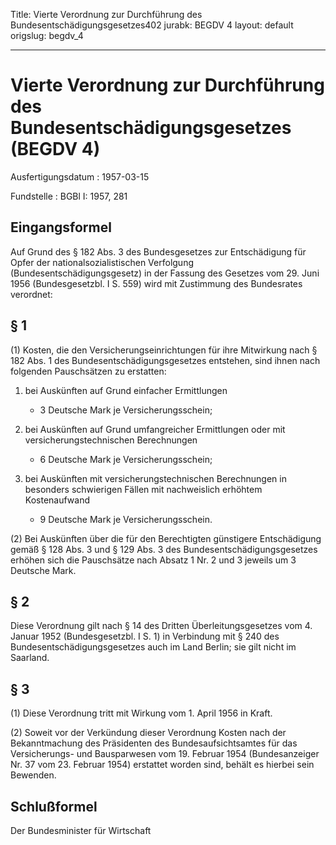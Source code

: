 Title: Vierte Verordnung zur Durchführung des Bundesentschädigungsgesetzes402
jurabk: BEGDV 4
layout: default
origslug: begdv_4


---

# Vierte Verordnung zur Durchführung des Bundesentschädigungsgesetzes (BEGDV 4)

Ausfertigungsdatum
:   1957-03-15

Fundstelle
:   BGBl I: 1957, 281



## Eingangsformel

Auf Grund des § 182 Abs. 3 des Bundesgesetzes zur Entschädigung für
Opfer der nationalsozialistischen Verfolgung
(Bundesentschädigungsgesetz) in der Fassung des Gesetzes vom 29. Juni
1956 (Bundesgesetzbl. I S. 559) wird mit Zustimmung des Bundesrates
verordnet:


## § 1

(1) Kosten, die den Versicherungseinrichtungen für ihre Mitwirkung
nach § 182 Abs. 1 des Bundesentschädigungsgesetzes entstehen, sind
ihnen nach folgenden Pauschsätzen zu erstatten:

1.  bei Auskünften auf Grund einfacher Ermittlungen

    *   3 Deutsche Mark je Versicherungsschein;





2.  bei Auskünften auf Grund umfangreicher Ermittlungen oder mit
    versicherungstechnischen Berechnungen

    *   6 Deutsche Mark je Versicherungsschein;





3.  bei Auskünften mit versicherungstechnischen Berechnungen in besonders
    schwierigen Fällen mit nachweislich erhöhtem Kostenaufwand

    *   9 Deutsche Mark je Versicherungsschein.







(2) Bei Auskünften über die für den Berechtigten günstigere
Entschädigung gemäß § 128 Abs. 3 und § 129 Abs. 3 des
Bundesentschädigungsgesetzes erhöhen sich die Pauschsätze nach Absatz
1 Nr. 2 und 3 jeweils um 3 Deutsche Mark.


## § 2

Diese Verordnung gilt nach § 14 des Dritten Überleitungsgesetzes vom
4\. Januar 1952 (Bundesgesetzbl. I S. 1) in Verbindung mit § 240 des
Bundesentschädigungsgesetzes auch im Land Berlin;
sie gilt nicht im Saarland.


## § 3

(1) Diese Verordnung tritt mit Wirkung vom 1. April 1956 in Kraft.

(2) Soweit vor der Verkündung dieser Verordnung Kosten nach der
Bekanntmachung des Präsidenten des Bundesaufsichtsamtes für das
Versicherungs- und Bausparwesen vom 19. Februar 1954 (Bundesanzeiger
Nr. 37 vom 23. Februar 1954) erstattet worden sind, behält es hierbei
sein Bewenden.


## Schlußformel

Der Bundesminister für Wirtschaft

